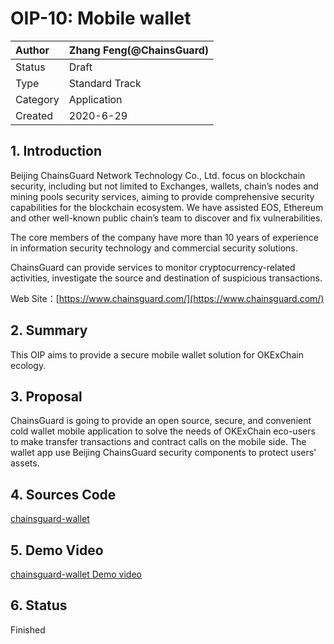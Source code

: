 # OIP-10: Mobile wallet

| Author   | Zhang Feng(@ChainsGuard) |
| :------- | ------------------------ |
| Status   | Draft                    |
| Type     | Standard Track           |
| Category | Application              |
| Created  | 2020-6-29                |

## 1. Introduction

Beijing ChainsGuard Network Technology Co., Ltd. focus on blockchain security, including but not limited to Exchanges, wallets, chain’s nodes and mining pools security services, aiming to provide comprehensive security capabilities for the blockchain ecosystem. We have assisted EOS, Ethereum and other well-known public chain’s team to discover and fix vulnerabilities.

The core members of the company have more than 10 years of experience in information security technology and commercial security solutions.

ChainsGuard can provide services to monitor cryptocurrency-related activities, investigate the source and destination of suspicious transactions.

Web Site：[https://www.chainsguard.com/](https://www.chainsguard.com/)

## 2. Summary

This OIP aims to provide a secure mobile wallet solution for OKExChain ecology.

## 3. Proposal

ChainsGuard is going to provide an open source, secure, and convenient cold wallet mobile application to solve the needs of OKExChain eco-users to make transfer transactions and contract calls on the mobile side. The wallet app use Beijing ChainsGuard security components to protect users' assets.

## 4. Sources Code
[chainsguard-wallet](https://github.com/i11m20n/chainsguard-wallet)

## 5. Demo Video
[chainsguard-wallet Demo video](https://youtu.be/WzsTAoQ1vhE)

## 6. Status

Finished


